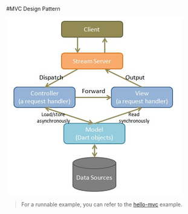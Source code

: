 #MVC Design Pattern

![MVC](mvc.jpg?raw=true)

> For a runnable example, you can refer to the [hello-mvc](source:example) example.
